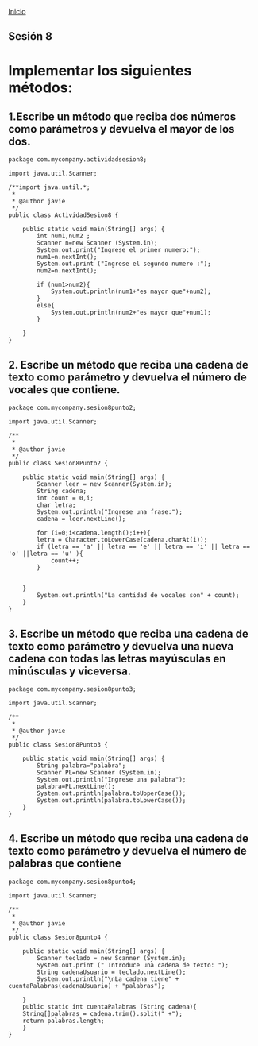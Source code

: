 <!-- No borrar o modificar -->
[Inicio](./index.md)

## Sesión 8 
# Implementar los siguientes métodos:

<!-- Su documentación aquí -->
## 1.Escribe un método que reciba dos números como parámetros y devuelva el mayor de los dos.

```
package com.mycompany.actividadsesion8;

import java.util.Scanner;

/**import java.until.*;
 *
 * @author javie
 */
public class ActividadSesion8 {

    public static void main(String[] args) {
        int num1,num2 ;
        Scanner n=new Scanner (System.in);
        System.out.print("Ingrese el primer numero:");
        num1=n.nextInt();
        System.out.print ("Ingrese el segundo numero :");
        num2=n.nextInt();
        
        if (num1>num2){
            System.out.println(num1+"es mayor que"+num2);
        }
        else{
            System.out.println(num2+"es mayor que"+num1);
        }
        
    }
}
```

## 2. Escribe un método que reciba una cadena de texto como parámetro y devuelva el número de vocales que contiene.

```
package com.mycompany.sesion8punto2;

import java.util.Scanner;

/**
 *
 * @author javie
 */
public class Sesion8Punto2 {

    public static void main(String[] args) {
        Scanner leer = new Scanner(System.in);
        String cadena;
        int count = 0,i;
        char letra;
        System.out.println("Ingrese una frase:");
        cadena = leer.nextLine();
        
        for (i=0;i<cadena.length();i++){
        letra = Character.toLowerCase(cadena.charAt(i));
        if (letra == 'a' || letra == 'e' || letra == 'i' || letra == 'o' ||letra == 'u' ){
            count++;
        }
        
        
    } 
        System.out.println("La cantidad de vocales son" + count);
    }
}

```

## 3. Escribe un método que reciba una cadena de texto como parámetro y devuelva una nueva cadena con todas las letras mayúsculas en minúsculas y viceversa.

```
package com.mycompany.sesion8punto3;

import java.util.Scanner;

/**
 *
 * @author javie
 */
public class Sesion8Punto3 {

    public static void main(String[] args) {
        String palabra="palabra";
        Scanner PL=new Scanner (System.in);
        System.out.println("Ingrese una palabra");
        palabra=PL.nextLine();
        System.out.println(palabra.toUpperCase());
        System.out.println(palabra.toLowerCase());
    }
}
```
## 4. Escribe un método que reciba una cadena de texto como parámetro y devuelva el número de palabras que contiene

```
package com.mycompany.sesion8punto4;

import java.util.Scanner;

/**
 *
 * @author javie
 */
public class Sesion8punto4 {

    public static void main(String[] args) {
        Scanner teclado = new Scanner (System.in);
        System.out.print (" Introduce una cadena de texto: ");
        String cadenaUsuario = teclado.nextLine();
        System.out.println("\nLa cadena tiene" + cuentaPalabras(cadenaUsuario) + "palabras");
        
    }
    public static int cuentaPalabras (String cadena){
    String[]palabras = cadena.trim().split(" +");
    return palabras.length;
    }
}

```








